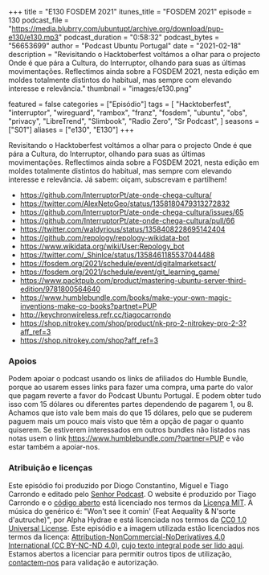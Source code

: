 +++
title = "E130 FOSDEM 2021"
itunes_title = "FOSDEM 2021"
episode = 130
podcast_file = "https://media.blubrry.com/ubuntupt/archive.org/download/pup-e130/e130.mp3"
podcast_duration = "0:58:32"
podcast_bytes = "56653699"
author = "Podcast Ubuntu Portugal"
date = "2021-02-18"
description = "Revisitando o Hacktoberfest voltámos a olhar para o projecto Onde é que pára a Cultura, do Interruptor, olhando para suas as últimas movimentações. Reflectimos ainda sobre a FOSDEM 2021, nesta edição em moldes totalmente distintos do habitual, mas sempre com elevando interesse e relevância."
thumbnail = "images/e130.png"

featured = false
categories = ["Episódio"]
tags = [
  "Hacktoberfest",
  "interruptor",
  "wireguard",
  "rambox",
  "franz",
  "fosdem",
  "ubuntu",
  "obs",
  "privacy",
  "LibreTrend",
  "Slimbook",
  "Radio Zero",
  "Sr Podcast",
]
seasons = ["S01"]
aliases = ["e130", "E130"]
+++

Revisitando o Hacktoberfest voltámos a olhar para o projecto Onde é que pára a Cultura, do Interruptor, olhando para suas as últimas movimentações. Reflectimos ainda sobre a FOSDEM 2021, nesta edição em moldes totalmente distintos do habitual, mas sempre com elevando interesse e relevância.
Já sabem: oiçam, subscrevam e partilhem!

* https://github.com/InterruptorPt/ate-onde-chega-cultura/
* https://twitter.com/AlexNetoGeo/status/1358180479313272832
* https://github.com/InterruptorPt/ate-onde-chega-cultura/issues/65
* https://github.com/InterruptorPt/ate-onde-chega-cultura/pull/66
* https://twitter.com/waldyrious/status/1358408228695142404
* https://github.com/repology/repology-wikidata-bot
* https://www.wikidata.org/wiki/User:Repology_bot
* https://twitter.com/_ShinIce/status/1358461185537044488
* https://fosdem.org/2021/schedule/event/digitalmarketsact/
* https://fosdem.org/2021/schedule/event/git_learning_game/
* https://www.packtpub.com/product/mastering-ubuntu-server-third-edition/9781800564640
* https://www.humblebundle.com/books/make-your-own-magic-inventions-make-co-books?partnet=PUP
* http://keychronwireless.refr.cc/tiagocarrondo
* https://shop.nitrokey.com/shop/product/nk-pro-2-nitrokey-pro-2-3?aff_ref=3
* https://shop.nitrokey.com/shop?aff_ref=3



### Apoios
Podem apoiar o podcast usando os links de afiliados do Humble Bundle, porque ao usarem esses links para fazer uma compra, uma parte do valor que pagam reverte a favor do Podcast Ubuntu Portugal.
E podem obter tudo isso com 15 dólares ou diferentes partes dependendo de pagarem 1, ou 8.
Achamos que isto vale bem mais do que 15 dólares, pelo que se puderem paguem mais um pouco mais visto que têm a opção de pagar o quanto quiserem.
Se estiverem interessados em outros bundles não listados nas notas usem o link https://www.humblebundle.com/?partner=PUP e vão estar também a apoiar-nos.

### Atribuição e licenças
Este episódio foi produzido por Diogo Constantino, Miguel e Tiago Carrondo e editado pelo [Senhor Podcast](https://senhorpodcast.pt/).
O website é produzido por Tiago Carrondo e o [código aberto](https://gitlab.com/podcastubuntuportugal/website) está licenciado nos termos da [Licença MIT](https://gitlab.com/podcastubuntuportugal/website/main/LICENSE).
A música do genérico é: "Won't see it comin' (Feat Aequality & N'sorte d'autruche)", por Alpha Hydrae e está licenciada nos termos da [CC0 1.0 Universal License](https://creativecommons.org/publicdomain/zero/1.0/).
Este episódio e a imagem utilizada estão licenciados nos termos da licença: [Attribution-NonCommercial-NoDerivatives 4.0 International (CC BY-NC-ND 4.0)](https://creativecommons.org/licenses/by-nc-nd/4.0/), [cujo texto integral pode ser lido aqui](https://creativecommons.org/licenses/by-nc-nd/4.0/legalcode). Estamos abertos a licenciar para permitir outros tipos de utilização, [contactem-nos](https://podcastubuntuportugal.org/contactos) para validação e autorização.


